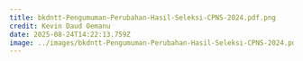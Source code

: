 ```yaml
---
title: bkdntt-Pengumuman-Perubahan-Hasil-Seleksi-CPNS-2024.pdf.png
credit: Kevin Daud Oemanu
date: 2025-08-24T14:22:13.759Z
image: ../images/bkdntt-Pengumuman-Perubahan-Hasil-Seleksi-CPNS-2024.pdf.png
---
```


